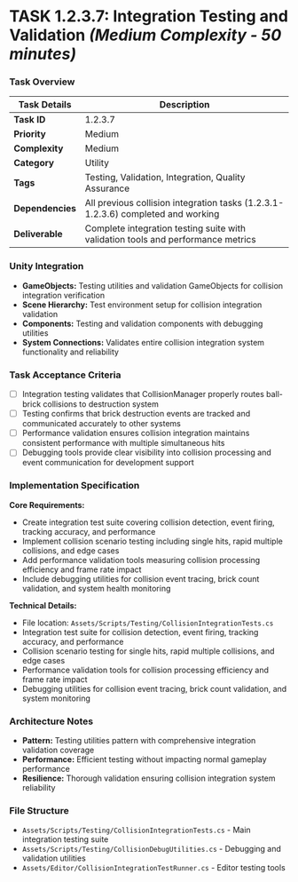 # **TASK 1.2.3.7: Integration Testing and Validation** *(Medium Complexity - 50 minutes)*

### **Task Overview**

| Task Details | Description |
| --- | --- |
| **Task ID** | 1.2.3.7 |
| **Priority** | Medium |
| **Complexity** | Medium |
| **Category** | Utility |
| **Tags** | Testing, Validation, Integration, Quality Assurance |
| **Dependencies** | All previous collision integration tasks (1.2.3.1-1.2.3.6) completed and working |
| **Deliverable** | Complete integration testing suite with validation tools and performance metrics |

### **Unity Integration**

- **GameObjects:** Testing utilities and validation GameObjects for collision integration verification
- **Scene Hierarchy:** Test environment setup for collision integration validation
- **Components:** Testing and validation components with debugging utilities
- **System Connections:** Validates entire collision integration system functionality and reliability

### **Task Acceptance Criteria**

- [ ] Integration testing validates that CollisionManager properly routes ball-brick collisions to destruction system
- [ ] Testing confirms that brick destruction events are tracked and communicated accurately to other systems
- [ ] Performance validation ensures collision integration maintains consistent performance with multiple simultaneous hits
- [ ] Debugging tools provide clear visibility into collision processing and event communication for development support

### **Implementation Specification**

**Core Requirements:**
- Create integration test suite covering collision detection, event firing, tracking accuracy, and performance
- Implement collision scenario testing including single hits, rapid multiple collisions, and edge cases
- Add performance validation tools measuring collision processing efficiency and frame rate impact
- Include debugging utilities for collision event tracing, brick count validation, and system health monitoring

**Technical Details:**
- File location: `Assets/Scripts/Testing/CollisionIntegrationTests.cs`
- Integration test suite for collision detection, event firing, tracking accuracy, and performance
- Collision scenario testing for single hits, rapid multiple collisions, and edge cases
- Performance validation tools for collision processing efficiency and frame rate impact
- Debugging utilities for collision event tracing, brick count validation, and system monitoring

### **Architecture Notes**

- **Pattern:** Testing utilities pattern with comprehensive integration validation coverage
- **Performance:** Efficient testing without impacting normal gameplay performance
- **Resilience:** Thorough validation ensuring collision integration system reliability

### **File Structure**

- `Assets/Scripts/Testing/CollisionIntegrationTests.cs` - Main integration testing suite
- `Assets/Scripts/Testing/CollisionDebugUtilities.cs` - Debugging and validation utilities
- `Assets/Editor/CollisionIntegrationTestRunner.cs` - Editor testing tools